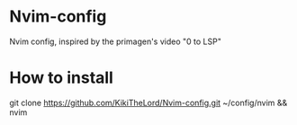 # Nvim-config
Nvim config, inspired by the primagen's video "0 to LSP"

# How to install 
git clone https://github.com/KikiTheLord/Nvim-config.git ~/config/nvim && nvim

